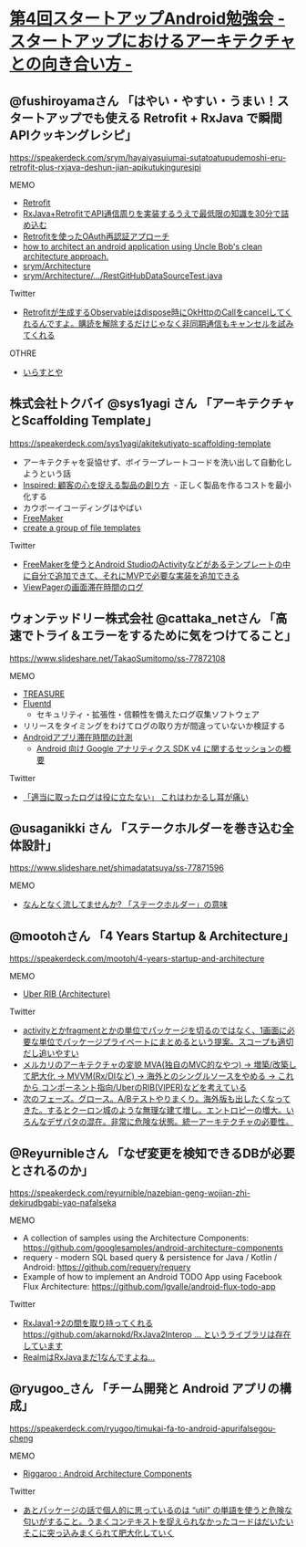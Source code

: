 # [第4回スタートアップAndroid勉強会 - スタートアップにおけるアーキテクチャとの向き合い方 -](https://connpass.com/event/59928/)

## @fushiroyamaさん 「はやい・やすい・うまい！スタートアップでも使える Retrofit + RxJava で瞬間APIクッキングレシピ」
https://speakerdeck.com/srym/hayaiyasuiumai-sutatoatupudemoshi-eru-retrofit-plus-rxjava-deshun-jian-apikutukinguresipi

MEMO
- [Retrofit](http://square.github.io/retrofit/)
- [RxJava+RetrofitでAPI通信周りを実装するうえで最低限の知識を30分で詰め込む](http://qiita.com/FumihikoSHIROYAMA/items/201536d9b45ef21b6bc7)
- [Retrofitを使ったOAuth再認証アプローチ](http://qiita.com/FumihikoSHIROYAMA/items/ac1beaeaa9b4baaed939)
- [ how to architect an android application using Uncle Bob's clean architecture approach.](https://github.com/android10/Android-CleanArchitecture)
- [srym/Architecture](https://github.com/srym/Architecture)
- [srym/Architecture/.../RestGitHubDataSourceTest.java](https://github.com/srym/Architecture/blob/master/app/src/test/java/us/shiroyama/android/architecture/infrastructure/repository/datasource/remote/RestGitHubDataSourceTest.java)

Twitter
- [Retrofitが生成するObservableはdispose時にOkHttpのCallをcancelしてくれるんですよ。購読を解除するだけじゃなく非同期通信もキャンセルを試みてくれる](https://twitter.com/fushiroyama/status/885824999151489024)

OTHRE
- [いらすとや](http://www.irasutoya.com/)

## 株式会社トクバイ @sys1yagi さん 「アーキテクチャとScaffolding Template」
https://speakerdeck.com/sys1yagi/akitekutiyato-scaffolding-template
- アーキテクチャを妥協せず、ボイラープレートコードを洗い出して自動化しようという話
- [Inspired: 顧客の心を捉える製品の創り方](https://www.amazon.co.jp/Inspired-%E9%A1%A7%E5%AE%A2%E3%81%AE%E5%BF%83%E3%82%92%E6%8D%89%E3%81%88%E3%82%8B%E8%A3%BD%E5%93%81%E3%81%AE%E5%89%B5%E3%82%8A%E6%96%B9-%E3%83%9E%E3%83%BC%E3%83%86%E3%82%A3-%E3%82%B1%E3%82%A4%E3%82%AC%E3%83%B3-ebook/dp/B00TCM8TB4/ref=sr_1_1?ie=UTF8&qid=1500136805&sr=8-1&keywords=inspired)
  - 正しく製品を作るコストを最小化する
- カウボーイコーディングはやばい
- [FreeMaker](http://freemarker.org/)
- [create a group of file templates](https://riggaroo.co.za/custom-file-template-group-android-studiointellij/)

Twitter
- [FreeMakerを使うとAndroid StudioのActivityなどがあるテンプレートの中に自分で追加できて、それにMVPで必要な実装を追加できる](https://twitter.com/new_runnable/status/885812226380013569)
- [ViewPagerの画面滞在時間のログ](https://twitter.com/cattaka_net/status/886483123688546305)


## ウォンテッドリー株式会社 @cattaka_netさん 「高速でトライ＆エラーをするために気をつけてること」
https://www.slideshare.net/TakaoSumitomo/ss-77872108

MEMO
- [TREASURE](https://www.treasuredata.com/jp/)
- [Fluentd](https://fluentd.treasuredata.co.jp/?gclid=Cj0KEQjw-qbLBRD79JWsjuXI784BEiQAftBCI_mVBcd0oGbFwv-PugR6Hosxl98Xq7A11dJX5xVJ7ZQaAqlO8P8HAQ)
  - セキュリティ・拡張性・信頼性を備えたログ収集ソフトウェア
- リリースをタイミングをわけてログの取り方が間違っていないか検証する
- [Androidアプリ滞在時間の計測](https://www.slideshare.net/heki1224/android-45736528)
  - [Android 向け Google アナリティクス SDK v4 に関するセッションの概要](https://developers.google.com/analytics/devguides/collection/android/v4/sessions?hl=ja)

Twitter
- [「適当に取ったログは役に立たない」
これはわかるし耳が痛い](https://twitter.com/fushiroyama/status/885816304568983553)

## @usaganikki さん 「ステークホルダーを巻き込む全体設計」
https://www.slideshare.net/shimadatatsuya/ss-77871596

MEMO
- [なんとなく流してませんか? 「ステークホルダー」の意味](http://news.mynavi.jp/news/2014/06/09/096/)


## @mootohさん 「4 Years Startup & Architecture」
https://speakerdeck.com/mootoh/4-years-startup-and-architecture

MEMO
- [Uber RIB (Architecture)](https://eng.uber.com/new-rider-app/)

Twitter
- [activityとかfragmentとかの単位でパッケージを切るのではなく、1画面に必要な単位でパッケージプライベートにまとめるという提案。スコープも適切だし追いやすい](https://twitter.com/fushiroyama/status/885827078330789888)
- [メルカリのアーキテクチャの変貌 MVA(独自のMVC的なやつ) -> 増築/改築して肥大化 → MVVM(Rx/DIなど) → 海外とのシングルソースをやめる → これから コンポーネント指向/UberのRIB(VIPER)などを考えている ](https://twitter.com/new_runnable/status/885822017278058496)
- [次のフェーズ。グロース。A/Bテストやりまくり。海外版も出したくなってきた。するとクーロン城のような無理な建て増し。エントロピーの増大。いろんなデザパタの混在。非常に危険な状態。統一アーキテクチャの必要性。](https://twitter.com/fushiroyama/status/885821143155785729)


## @Reyurnibleさん 「なぜ変更を検知できるDBが必要とされるのか」
https://speakerdeck.com/reyurnible/nazebian-geng-wojian-zhi-dekirudbgabi-yao-nafalseka

MEMO
- A collection of samples using the Architecture Components: https://github.com/googlesamples/android-architecture-components
- requery - modern SQL based query & persistence for Java / Kotlin / Android: https://github.com/requery/requery
- Example of how to implement an Android TODO App using Facebook Flux Architecture: https://github.com/lgvalle/android-flux-todo-app

Twitter
- [RxJava1->2の間を取り持ってくれる https://github.com/akarnokd/RxJava2Interop … というライブラリは存在しています](https://twitter.com/fushiroyama/status/885824482392199168)
- [RealmはRxJavaまだ1なんですよね… ](https://twitter.com/fushiroyama/status/885823442519375872)

## @ryugoo_さん 「チーム開発と Android アプリの構成」
https://speakerdeck.com/ryugoo/timukai-fa-to-android-apurifalsegou-cheng

MEMO
- [Riggaroo : Android Architecture Components](https://riggaroo.co.za/android-architecture-components-looking-room-livedata-part-1/)

Twitter
- [あとパッケージの話で個人的に思っているのは “util” の単語を使うと危険な匂いがすること。うまくコンテキストを捉えられなかったコードはだいたいそこに突っ込みまくられて肥大化していく](https://twitter.com/sho5nn/status/885827447567941632)

